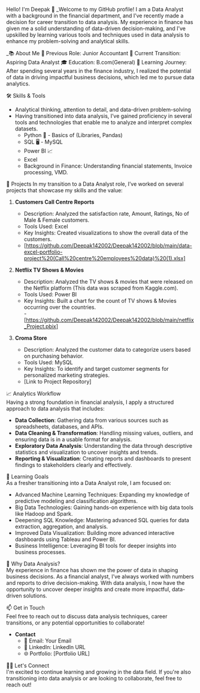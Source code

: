 Hello! I'm Deepak 👋 _Welcome to my GitHub profile! I am a Data Analyst with a background in the financial department, and I’ve recently made a decision for career transition to data analysis. My experience in finance has given me a solid understanding of data-driven decision-making, and I’ve upskilled by learning various tools and techniques used in data analysis to enhance my problem-solving and analytical skills.

_📚 About Me 
💼 Previous Role: Junior Accountant 
🔄 Current Transition: Aspiring Data Analyst 
🎓 Education: B.com(General) 
🌱 Learning Journey: After spending several years in the finance industry, I realized the potential of data in driving impactful business decisions, which led me to pursue data analytics. 

🛠️ Skills & Tools 
- Analytical thinking, attention to detail, and data-driven problem-solving
- Having transitioned into data analysis, I’ve gained proficiency in several tools and technologies that enable me to analyze and interpret complex datasets.
  - Python 🐍 - Basics of (Libraries, Pandas)
  - SQL 🖥️ - MySQL
  - Power BI 📈
  - Excel
  - Background in Finance: Understanding financial statements, Invoice processing, VMD.

🚀 Projects 
In my transition to a Data Analyst role, I’ve worked on several projects that showcase my skills and the value:

1. **Customers Call Centre Reports**  
   - Description: Analyzed the satisfaction rate, Amount, Ratings, No of Male & Female customers.  
   - Tools Used: Excel  
   - Key Insights: Created visualizations to show the overall data of the customers.  
   - [https://github.com/Deepak142002/Deepak142002/blob/main/data-excel-portfolio-project%20(Call%20centre%20employees%20data)%20(1).xlsx]

2. **Netflix TV Shows & Movies**  
   - Description: Analyzed the TV shows & movies that were released on the Netflix platform (This data was scraped from Kaggle.com).  
   - Tools Used: Power BI  
   - Key Insights: Built a chart for the count of TV shows & Movies occurring over the countries.  
     -[https://github.com/Deepak142002/Deepak142002/blob/main/netflix_Project.pbix]

3. **Croma Store**  
   - Description: Analyzed the customer data to categorize users based on purchasing behavior.  
   - Tools Used: MySQL  
   - Key Insights: To identify and target customer segments for personalized marketing strategies.  
   - [Link to Project Repository]

📈 Analytics Workflow  
Having a strong foundation in financial analysis, I apply a structured approach to data analysis that includes:

- **Data Collection**: Gathering data from various sources such as spreadsheets, databases, and APIs.  
- **Data Cleaning & Transformation**: Handling missing values, outliers, and ensuring data is in a usable format for analysis.  
- **Exploratory Data Analysis**: Understanding the data through descriptive statistics and visualization to uncover insights and trends.  
- **Reporting & Visualization**: Creating reports and dashboards to present findings to stakeholders clearly and effectively.

🌱 Learning Goals  
As a fresher transitioning into a Data Analyst role, I am focused on:  
- Advanced Machine Learning Techniques: Expanding my knowledge of predictive modeling and classification algorithms.  
- Big Data Technologies: Gaining hands-on experience with big data tools like Hadoop and Spark.  
- Deepening SQL Knowledge: Mastering advanced SQL queries for data extraction, aggregation, and analysis.  
- Improved Data Visualization: Building more advanced interactive dashboards using Tableau and Power BI.  
- Business Intelligence: Leveraging BI tools for deeper insights into business processes.

🌟 Why Data Analysis?  
My experience in finance has shown me the power of data in shaping business decisions. As a financial analyst, I’ve always worked with numbers and reports to drive decision-making. With data analysis, I now have the opportunity to uncover deeper insights and create more impactful, data-driven solutions.

📫 Get in Touch  
Feel free to reach out to discuss data analysis techniques, career transitions, or any potential opportunities to collaborate!

- **Contact**  
  - 📧 Email: Your Email  
  - 🔗 LinkedIn: LinkedIn URL  
  - 🌐 Portfolio: [Portfolio URL]  

👩‍💻 Let's Connect  
I'm excited to continue learning and growing in the data field. If you're also transitioning into data analysis or are looking to collaborate, feel free to reach out!
